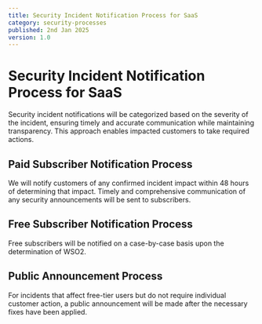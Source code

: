 ```yaml
---
title: Security Incident Notification Process for SaaS
category: security-processes
published: 2nd Jan 2025
version: 1.0
---
```


# Security Incident Notification Process for SaaS

Security incident notifications will be categorized based on the severity of the incident, ensuring timely and accurate communication while maintaining transparency. This approach enables impacted customers to take required actions.


## Paid Subscriber Notification Process

We will notify customers of any confirmed incident impact within 48 hours of determining that impact.
Timely and comprehensive communication of any security announcements will be sent to subscribers.

## Free Subscriber Notification Process
Free subscribers will be notified on a case-by-case basis upon the determination of WSO2.
## Public Announcement Process

For incidents that affect free-tier users but do not require individual customer action, a public announcement will be made after the necessary fixes have been applied.
